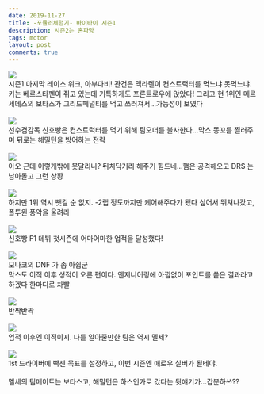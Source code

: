 ```yaml
---
date: 2019-11-27
title: -포뮬러체험기- 바이바이 시즌1
description: 시즌2는 혼파망
tags: motor
layout: post
comments: true
---
```


<img src="https://n2wb.files.wordpress.com/2019/11/img_4591.jpg" class="size-full wp-image-276">
<br>
시즌1 마지막 레이스 위크, 아부다비! 관건은 맥라렌이 컨스트럭터를 먹느냐 못먹느냐. 키는 베르스타펜이 쥐고 있는데 기특하게도 프론트로우에 앉았다! 그리고 현 1위인 메르세데스의 보타스가 그리드페널티를 먹고 쓰러져서...가능성이 보였다
<br> <br>
<img src="https://n2wb.files.wordpress.com/2019/11/img_4592.jpg" class="size-full wp-image-278">
<br>
선수겸감독 신호빵은 컨스트럭터를 먹기 위해 팀오더를 불사한다...막스 똥꼬를 찔러주며 뒤로는 해밀턴을 방어하는 전략
<br> <br>
<img src="https://n2wb.files.wordpress.com/2019/11/img_4593.jpg" class="size-full wp-image-277">
<br>
아오 근데 이렇게밖에 못달리니? 뒤치닥거리 해주기 힘드네...햄은 공격해오고 DRS 는 남아돌고 그런 상황
<br> <br>
<img src="https://n2wb.files.wordpress.com/2019/11/img_4594.jpg" class="size-full wp-image-279">
<br>
하지만 1위 역시 뺏길 순 없지. -2랩 정도까지만 케어해주다가 됐다 싶어서 뛰쳐나갔고, 폴투윈 풍악을 울려라
<br> <br>
<img src="https://n2wb.files.wordpress.com/2019/11/img_4596.jpg" class="size-full wp-image-280">
<br>
신호빵 F1 데뷔 첫시즌에 어마어마한 업적을 달성했다!
<br> <br>
<img src="https://n2wb.files.wordpress.com/2019/11/img_4597.jpg" class="size-full wp-image-282">
<br>
모나코의 DNF 가 좀 아쉽군
<br>
막스도 이적 이후 성적이 오른 편이다. 엔지니어링에 아낌없이 포인트를 쏟은 결과라고 하겠다 한마디로 차빨
<br> <br>
<img src="https://n2wb.files.wordpress.com/2019/11/img_4598.jpg" class="size-full wp-image-281">
<br>
반짝반짝
<br> <br>
<img src="https://n2wb.files.wordpress.com/2019/11/img_4599.jpg" class="size-full wp-image-284">
<br>
업적 이후엔 이적이지. 나를 알아줄만한 팀은 역시 멜세?
<br> <br>
<img src="https://n2wb.files.wordpress.com/2019/11/img_4600.jpg" class="size-full wp-image-283">
<br>
1st 드라이버에 빡센 목표를 설정하고, 이번 시즌엔 애로우 실버가 될테야.
<br> <br>
멜세의 팀메이트는 보타스고, 해밀턴은 하스인가로 갔다는 뒷얘기가...갑분하쓰??
